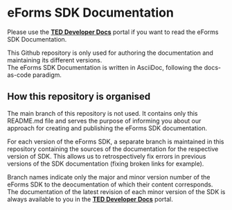 # eForms SDK Documentation

Please use the [**TED Developer Docs**](https://docs.ted.europa.eu/) portal if you want to read the eForms SDK Documentation.

This Github repository is only used for authoring the documentation and maintaining its different versions.\
The eForms SDK Documentation is written in AsciiDoc, following the docs-as-code paradigm. 

## How this repository is organised
The main branch of this repository is not used. It contains only this README.md file and serves the purpose 
of informing you about our approach for creating and publishing the eForms SDK documentation.

For each version of the eForms SDK, a separate branch is maintained in this repository containing the sources
of the documentation for the respective version of SDK. 
This allows us to retrospectively fix errors in previous versions of the SDK documentation (fixing broken links for example).  

Branch names indicate only the major and minor version number of the eForms SDK to the deocumentation of which their content corresponds.
The documentation of the latest revision of each minor version of the SDK is always available to you in the  [**TED Developer Docs**](https://docs.ted.europa.eu/) portal.  
